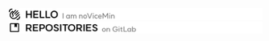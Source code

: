 <picture>
  <source media="(prefers-color-scheme: dark)" srcset="./images/dark/header_hello.png">
  <img alt="Header - Hello" src="./images/light/header_hello.png">
</picture>
<a href="https://isamin.kr"><picture>
  <source media="(prefers-color-scheme: dark)" srcset="./images/dark/header_repositories.png">
  <img alt="Header - Repositories" src="./images/light/header_repositories.png">
</picture></a>
